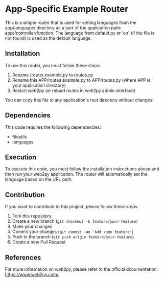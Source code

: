 # App-Specific Example Router

This is a simple router that is used for setting languages from the app/languages directory as a part of the application path: app/<lang>/controller/function. The language from default.py or 'en' (if the file is not found) is used as the default language.

## Installation

To use this router, you must follow these steps:

1. Rename <web2py-root-dir>/router.example.py to routes.py
2. Rename this APP/routes.example.py to APP/routes.py (where APP is your application directory)
3. Restart web2py (or reload routes in web2py admin interface)

You can copy this file to any application's root directory without changes!

## Dependencies

This code requires the following dependencies:

- fileutils
- languages

## Execution

To execute this code, you must follow the installation instructions above and then run your web2py application. The router will automatically set the language based on the URL path.

## Contribution

If you want to contribute to this project, please follow these steps:

1. Fork this repository
2. Create a new branch (`git checkout -b feature/your-feature`)
3. Make your changes
4. Commit your changes (`git commit -am 'Add some feature'`)
5. Push to the branch (`git push origin feature/your-feature`)
6. Create a new Pull Request

## References

For more information on web2py, please refer to the official documentation: https://www.web2py.com/